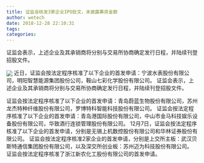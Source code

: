 ```yaml
---
title: 证监会核发3家企业IPO批文，未披露筹资金额
author: wetech
date: 2018-12-28 22:10:31
tags: 
categories: 
---
```

证监会表示，上述企业及其承销商将分别与交易所协商确定发行日程，并陆续刊登招股文件。
<!-- more -->
<img align="center" border="0" src="https://imgcdn.yicai.com/uppics/images/2018/12/c2ec373550ecd7cf467f0f66ca13816f.jpg" />
近日，证监会按法定程序核准了以下企业的首发申请：宁波水表股份有限公司，明阳智慧能源集团股份公司，鞍山七彩化学股份有限公司。
证监会表示，上述企业及其承销商将分别与交易所协商确定发行日程，并陆续刊登招股文件。
 
 
证监会按法定程序核准了以下企业的首发申请：青岛蔚蓝生物股份有限公司，苏州龙杰特种纤维股份有限公司，罗博特科智能科技股份有限公司。
证监会按法定程序核准了以下企业的首发申请：青岛港国际股份有限公司，中山市金马科技娱乐设备股份有限公司，华致酒行连锁管理股份有限公司。
12月7日，证监会按法定程序核准了以下企业的首发申请，分别是无锡上机数控股份有限公司和华林证券股份有限公司。
证监会按法定程序核准2家企业的首发申请，分别是上交所主板：武汉贝斯特通信集团股份有限公司，以及深交所创业板：苏州迈为科技股份有限公司。
证监会按法定程序核准了浙江新农化工股份有限公司的首发申请。
